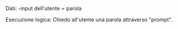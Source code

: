 Dati:
-input dell'utente = parola

Esecuzione logica:
Chiedo all'utente una parola attraverso "prompt". 

